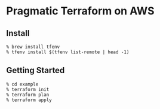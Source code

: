 # Pragmatic Terraform on AWS

## Install
```
% brew install tfenv
% tfenv install $(tfenv list-remote | head -1)
```

## Getting Started
```
% cd example
% terraform init
% terraform plan
% terraform apply
```
